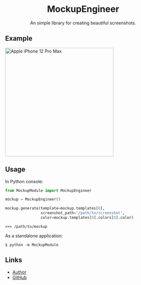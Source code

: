<div align="center">
  <h1>MockupEngineer</h1>
  <p>An simple library for creating beautiful screenshots.</p>
</div>

## Example

<img align="center" width="350" src="https://raw.githubusercontent.com/ulbwazhine/MockupEngineer/main/MockupModule/templates/iphone12promax/example.png" alt="Apple iPhone 12 Pro Max">

## Usage

In Python console:
```python
from MockupModule import MockupEngineer

mockup = MockupEngineer()

mockup.generate(template=mockup.templates[0], 
                screenshot_path='/path/to/screenshot',
                color=mockup.templates[0].colors[0].color)
```

```
>>> /path/to/mockup
```

As a standalone application:
```
$ python -m MockupModule
```

## Links
* [Author](https://t.me/ulbwa)
* [GitHub](https://github.com/ulbwazhine/MockupEngineer)

